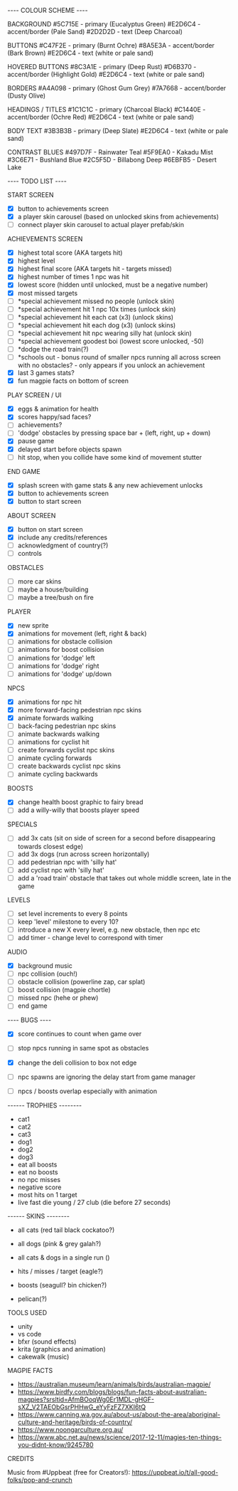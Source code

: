 ---- COLOUR SCHEME  ----  

BACKGROUND
#5C715E - primary (Eucalyptus Green)
#E2D6C4 - accent/border (Pale Sand)
#2D2D2D - text (Deep Charcoal)

BUTTONS
#C47F2E - primary (Burnt Ochre)
#8A5E3A - accent/border (Bark Brown)
#E2D6C4 - text (white or pale sand)

HOVERED BUTTONS
#8C3A1E - primary (Deep Rust)
#D6B370 - accent/border (Highlight Gold)
#E2D6C4 - text (white or pale sand)

BORDERS
#A4A098 - primary (Ghost Gum Grey)
#7A7668 - accent/border (Dusty Olive)

HEADINGS / TITLES
#1C1C1C - primary (Charcoal Black)
#C1440E - accent/border (Ochre Red)
#E2D6C4 - text (white or pale sand)

BODY TEXT
#3B3B3B - primary (Deep Slate)
#E2D6C4 - text (white or pale sand)

CONTRAST BLUES
#497D7F - Rainwater Teal
#5F9EA0 - Kakadu Mist
#3C6E71 - Bushland Blue
#2C5F5D - Billabong Deep
#6EBFB5 - Desert Lake


---- TODO LIST  ----  

START SCREEN
- [X] button to achievements screen
- [X] a player skin carousel (based on unlocked skins from achievements)
- [ ] connect player skin carousel to actual player prefab/skin

ACHIEVEMENTS SCREEN
- [X] highest total score (AKA targets hit)
- [X] highest level
- [X] highest final score (AKA targets hit - targets missed)
- [X] highest number of times 1 npc was hit
- [X] lowest score (hidden until unlocked, must be a negative number)
- [X] most missed targets
- [ ] *special achievement missed no people (unlock skin)
- [ ] *special achievement hit 1 npc 10x times (unlock skin)
- [ ] *special achievement hit each cat (x3) (unlock skins)
- [ ] *special achievement hit each dog (x3) (unlock skins)
- [ ] *special achievement hit npc wearing silly hat (unlock skin)
- [ ] *special achievement goodest boi (lowest score unlocked, -50)
- [ ] *dodge the road train(?)
- [ ] *schools out - bonus round of smaller npcs running all across screen with no obstacles? - only appears if you unlock an achievement
- [X] last 3 games stats?
- [X] fun magpie facts on bottom of screen

PLAY SCREEN / UI
- [X] eggs & animation for health
- [X] scores happy/sad faces?
- [ ] achievements?
- [ ] 'dodge' obstacles by pressing space bar + (left, right, up + down)
- [X] pause game
- [X] delayed start before objects spawn
- [ ] hit stop, when you collide have some kind of movement stutter

END GAME
- [X] splash screen with game stats & any new achievement unlocks
- [X] button to achievements screen
- [X] button to start screen

ABOUT SCREEN
- [X] button on start screen
- [X] include any credits/references
- [ ] acknowledgment of country(?)
- [ ] controls

OBSTACLES
- [ ] more car skins
- [ ] maybe a house/building
- [ ] maybe a tree/bush on fire

PLAYER
- [X] new sprite
- [X] animations for movement (left, right & back)
- [ ] animations for obstacle collision
- [ ] animations for boost collision
- [ ] animations for 'dodge' left
- [ ] animations for 'dodge' right
- [ ] animations for 'dodge' up/down

NPCS
- [X] animations for npc hit
- [X] more forward-facing pedestrian npc skins
- [X] animate forwards walking
- [ ] back-facing pedestrian npc skins
- [ ] animate backwards walking
- [ ] animations for cyclist hit
- [ ] create forwards cyclist npc skins
- [ ] animate cycling forwards
- [ ] create backwards cyclist npc skins
- [ ] animate cycling backwards

BOOSTS
- [X] change health boost graphic to fairy bread
- [ ] add a willy-willy that boosts player speed

SPECIALS
- [ ] add 3x cats (sit on side of screen for a second before disappearing towards closest edge)
- [ ] add 3x dogs (run across screen horizontally)
- [ ] add pedestrian npc with 'silly hat'
- [ ] add cyclist npc with 'silly hat'
- [ ] add a 'road train' obstacle that takes out whole middle screen, late in the game

LEVELS
- [ ] set level increments to every 8 points
- [ ] keep 'level' milestone to every 10?
- [ ] introduce a new X every level, e.g. new obstacle, then npc etc
- [ ] add timer - change level to correspond with timer

AUDIO
- [X] background music
- [ ] npc collision (ouch!)
- [ ] obstacle collision (powerline zap, car splat)
- [ ] boost collision (magpie chortle)
- [ ] missed npc (hehe or phew)
- [ ] end game

---- BUGS  ----  
- [X] score continues to count when game over
- [ ] stop npcs running in same spot as obstacles
- [X] change the deli collision to box not edge
- [ ] npc spawns are ignoring the delay start from game manager
- [ ] npcs / boosts overlap especially with animation



------ TROPHIES --------
- cat1
- cat2
- cat3
- dog1
- dog2
- dog3
- eat all boosts
- eat no boosts
- no npc misses
- negative score
- most hits on 1 target
- live fast die young / 27 club (die before 27 seconds)

------ SKINS --------
- all cats (red tail black cockatoo?)
- all dogs (pink & grey galah?)
- all cats & dogs in a single run ()
- hits / misses / target (eagle?)
- boosts (seagull? bin chicken?)

- pelican(?)


TOOLS USED
- unity
- vs code
- bfxr (sound effects)
- krita (graphics and animation)
- cakewalk (music)


MAGPIE FACTS
- https://australian.museum/learn/animals/birds/australian-magpie/
- https://www.birdfy.com/blogs/blogs/fun-facts-about-australian-magpies?srsltid=AfmBOoqWg0Er1MDL-gHGF-sXZ_V2TAEObGsrPHHwG_eYyFzFZ7XKI6tQ
- https://www.canning.wa.gov.au/about-us/about-the-area/aboriginal-culture-and-heritage/birds-of-country/
- https://www.noongarculture.org.au/
- https://www.abc.net.au/news/science/2017-12-11/magies-ten-things-you-didnt-know/9245780


CREDITS

Music from #Uppbeat (free for Creators!):
https://uppbeat.io/t/all-good-folks/pop-and-crunch




